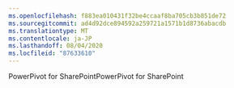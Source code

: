 ```yaml
---
ms.openlocfilehash: f883ea010431f32be4ccaaf8ba705cb3b851de72
ms.sourcegitcommit: ad4d92dce894592a259721a1571b1d8736abacdb
ms.translationtype: MT
ms.contentlocale: ja-JP
ms.lasthandoff: 08/04/2020
ms.locfileid: "87633610"
---
```

<span data-ttu-id="2a7c4-101">PowerPivot for SharePoint</span><span class="sxs-lookup"><span data-stu-id="2a7c4-101">PowerPivot for SharePoint</span></span>
